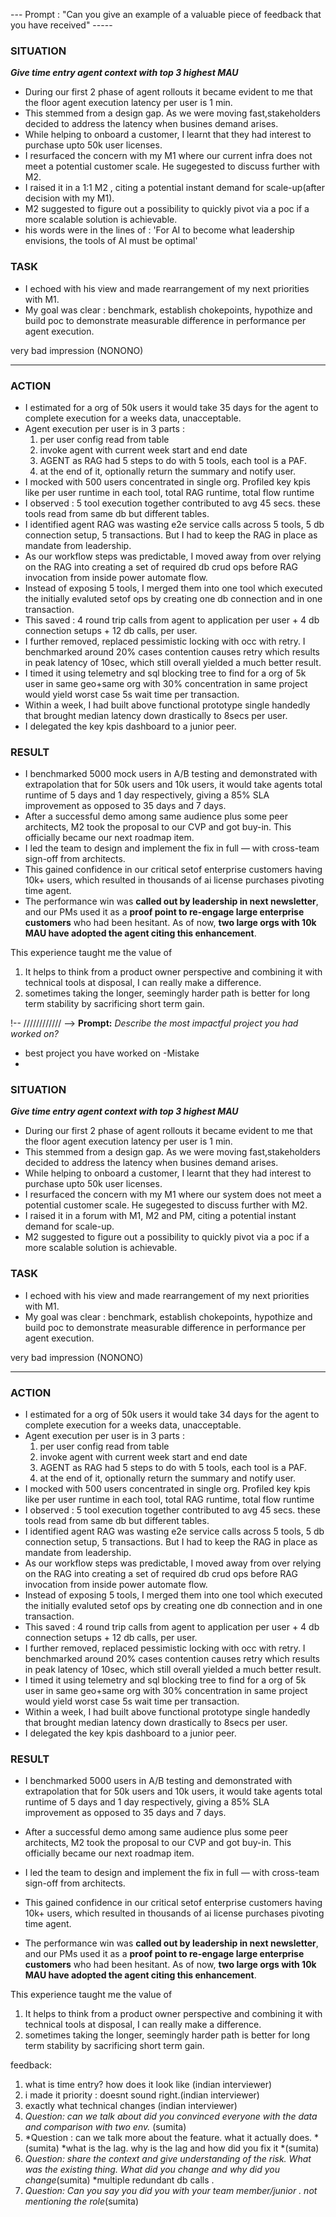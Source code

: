 

--- Prompt : "Can you give an example of a valuable piece of feedback that you have received" -----

### **SITUATION**
***Give time entry agent context with top 3 highest MAU***
- During our first 2 phase of agent rollouts it became evident to me that the floor agent execution latency per user is 1 min. 
- This stemmed from a design gap. As we were moving fast,stakeholders decided to address the latency when busines demand arises.  
- While helping to onboard a customer, I learnt that they had interest to purchase upto 50k user licenses.
- I resurfaced the concern with my M1 where our current infra does not meet a potential customer scale. He sugegested to discuss further with M2.
- I raised it in a 1:1 M2 , citing a potential instant demand for scale-up(after decision with my M1).
- M2 suggested to figure out a possibility to quickly pivot via a poc if a more scalable solution is achievable.
- his words were in the lines of : 'For AI to become what leadership envisions, the tools of AI must be optimal'

### **TASK**
- I echoed with his view and made rearrangement of my next priorities with M1. 
- My goal was clear :  benchmark, establish chokepoints, hypothize and build poc to demonstrate measurable difference in performance per agent execution.

<!-- I made it my goal to **reprioritize performance work** and **drive this scale bottleneck into the roadmap**, even if it meant challenging our agreed-upon plan. --> very bad impression (NONONO)
---

### **ACTION**
- I estimated for a org of 50k users it would take 35 days for the agent to complete execution for a weeks data, unacceptable.
- Agent execution per user is in 3 parts : 
    1. per user config read from table
    2. invoke agent with current week start and end date
    3. AGENT as RAG had 5 steps to do with 5 tools, each tool is a PAF.
    4. at the end of it, optionally return the summary and notify user.
- I mocked with 500 users concentrated in single org. Profiled key kpis like per user runtime in each tool, total RAG runtime, total flow runtime
- I observed : 5 tool execution together contributed to avg 45 secs. these tools read from same db but different tables.
- I identified agent RAG was wasting e2e service calls across 5 tools, 5 db connection setup, 5 transactions. But I had to keep the RAG in place as mandate from leadership.
-  As our workflow steps was predictable, I moved away from over relying on the RAG into creating a set of required db crud ops before RAG invocation from inside power automate flow.
- Instead of exposing 5 tools, I merged them into one tool which executed the initially evaluted setof ops by creating one db connection and in one transaction.
- This saved : 4 round trip calls from agent to application per user + 4 db connection setups + 12 db calls, per user.
- I further removed, replaced pessimistic locking with occ with retry. I benchmarked around 20% cases contention causes retry which results in peak latency of 10sec, which still overall yielded a much better result.
- I timed it using telemetry and sql blocking tree to find for a org of 5k user in same geo+same org with 30% concentration in same project would yield worst case 5s wait time per transaction.
- Within a week, I had built above functional prototype single handedly that brought median latency down drastically to 8secs per user. 
- I delegated the key kpis dashboard to a junior peer.

### **RESULT**
- I benchmarked 5000 mock users in A/B testing and demonstrated with extrapolation that for 50k users and 10k users, it would take agents total runtime of 5 days and 1 day respectively, giving a 85% SLA improvement as opposed to 35 days and 7 days. 
-  After a successful demo among same audience plus some peer architects, M2 took the proposal to our CVP and got buy-in. This officially became our next roadmap item.
- I led the team to design and implement the fix in full — with cross-team sign-off from architects. 
- This gained confidence in our critical setof enterprise customers having 10k+ users, which resulted in thousands of ai license purchases pivoting time agent.
- The performance win was **called out by leadership in next newsletter**, and our PMs used it as a **proof point to re-engage large enterprise customers** who had been hesitant. As of now, **two large orgs with 10k MAU have adopted the agent citing this enhancement**.

This experience taught me the value of
1. It helps to think from a product owner perspective and combining it with technical tools at disposal, I can really make a difference.
2. sometimes taking the longer, seemingly harder path is better for long term stability by sacrificing short term gain.


!-- //////////// -->
**Prompt:** *Describe the most impactful project you had worked on?*
- best project you have worked on
-Mistake 
-

### **SITUATION**
***Give time entry agent context with top 3 highest MAU***
- During our first 2 phase of agent rollouts it became evident to me that the floor agent execution latency per user is 1 min. 
- This stemmed from a design gap. As we were moving fast,stakeholders decided to address the latency when busines demand arises.  
- While helping to onboard a customer, I learnt that they had interest to purchase upto 50k user licenses.
- I resurfaced the concern with my M1 where our system does not meet a potential customer scale. He sugegested to discuss further with M2.
- I raised it in a forum with M1, M2 and PM, citing a potential instant demand for scale-up.
- M2 suggested to figure out a possibility to quickly pivot via a poc if a more scalable solution is achievable.

### **TASK**
- I echoed with his view and made rearrangement of my next priorities with M1. 
- My goal was clear :  benchmark, establish chokepoints, hypothize and build poc to demonstrate measurable difference in performance per agent execution.

<!-- I made it my goal to **reprioritize performance work** and **drive this scale bottleneck into the roadmap**, even if it meant challenging our agreed-upon plan. --> very bad impression (NONONO)
---

### **ACTION**
- I estimated for a org of 50k users it would take 34 days for the agent to complete execution for a weeks data, unacceptable.
- Agent execution per user is in 3 parts : 
    1. per user config read from table
    2. invoke agent with current week start and end date
    3. AGENT as RAG had 5 steps to do with 5 tools, each tool is a PAF.
    4. at the end of it, optionally return the summary and notify user.
- I mocked with 500 users concentrated in single org. Profiled key kpis like per user runtime in each tool, total RAG runtime, total flow runtime
- I observed : 5 tool execution together contributed to avg 45 secs. these tools read from same db but different tables.
- I identified agent RAG was wasting e2e service calls across 5 tools, 5 db connection setup, 5 transactions. But I had to keep the RAG in place as mandate from leadership.
-  As our workflow steps was predictable, I moved away from over relying on the RAG into creating a set of required db crud ops before RAG invocation from inside power automate flow.
- Instead of exposing 5 tools, I merged them into one tool which executed the initially evaluted setof ops by creating one db connection and in one transaction.
- This saved : 4 round trip calls from agent to application per user + 4 db connection setups + 12 db calls, per user.
- I further removed, replaced pessimistic locking with occ with retry. I benchmarked around 20% cases contention causes retry which results in peak latency of 10sec, which still overall yielded a much better result.
- I timed it using telemetry and sql blocking tree to find for a org of 5k user in same geo+same org with 30% concentration in same project would yield worst case 5s wait time per transaction.
- Within a week, I had built above functional prototype single handedly that brought median latency down drastically to 8secs per user. 
- I delegated the key kpis dashboard to a junior peer.

### **RESULT**
- I benchmarked 5000 users in A/B testing and demonstrated with extrapolation that for 50k users and 10k users, it would take agents total runtime of 5 days and 1 day respectively, giving a 85% SLA improvement as opposed to 35 days and 7 days. 


-  After a successful demo among same audience plus some peer architects, M2 took the proposal to our CVP and got buy-in. This officially became our next roadmap item.
- I led the team to design and implement the fix in full — with cross-team sign-off from architects. 
- This gained confidence in our critical setof enterprise customers having 10k+ users, which resulted in thousands of ai license purchases pivoting time agent.
- The performance win was **called out by leadership in next newsletter**, and our PMs used it as a **proof point to re-engage large enterprise customers** who had been hesitant. As of now, **two large orgs with 10k MAU have adopted the agent citing this enhancement**.

This experience taught me the value of
1. It helps to think from a product owner perspective and combining it with technical tools at disposal, I can really make a difference.
2. sometimes taking the longer, seemingly harder path is better for long term stability by sacrificing short term gain.






feedback:
1. what is time entry? how does it look like (indian interviewer)
2. i made it priority : doesnt sound right.(indian interviewer)
3. exactly what technical changes (indian interviewer)
4. *Question: can we talk about did you convinced everyone with the data and comparison with two env.* (sumita)
5. *Question : can we talk more about the feature. what it actually does. *(sumita)
*what is the lag. why is the lag and how did you fix it *(sumita)
6. *Question: share the context and give understanding of the risk. What was the existing thing. What did you change and why did you change*(sumita)
*multiple redundant db calls . 
7. *Question: Can you say you did you with your team member/junior . not mentioning the role*(sumita)

